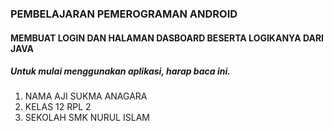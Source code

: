 ### PEMBELAJARAN PEMEROGRAMAN ANDROID

#### MEMBUAT LOGIN DAN HALAMAN DASBOARD BESERTA LOGIKANYA DARI JAVA

##### Untuk mulai menggunakan aplikasi, harap baca ini.
1. NAMA AJI SUKMA ANAGARA
2. KELAS 12 RPL 2
3. SEKOLAH SMK NURUL ISLAM
